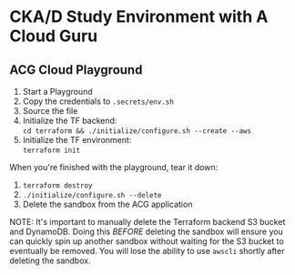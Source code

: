 # CKA/D Study Environment with A Cloud Guru

## ACG Cloud Playground

1.  Start a Playground
2.  Copy the credentials to `.secrets/env.sh`
3.  Source the file
5.  Initialize the TF backend:  
    `cd terraform && ./initialize/configure.sh --create --aws`
6.  Initialize the TF environment:  
    `terraform init`

When you're finished with the playground, tear it down:
1.  `terraform destroy`
2.  `./initialize/configure.sh --delete`
3.  Delete the sandbox from the ACG application

NOTE: It's important to manually delete the Terraform backend S3 bucket and DynamoDB.  Doing this _BEFORE_ deleting the sandbox will ensure you can quickly spin up another sandbox without waiting for the S3 bucket to eventually be removed.  You will lose the ability to use `awscli` shortly after deleting the sandbox.
